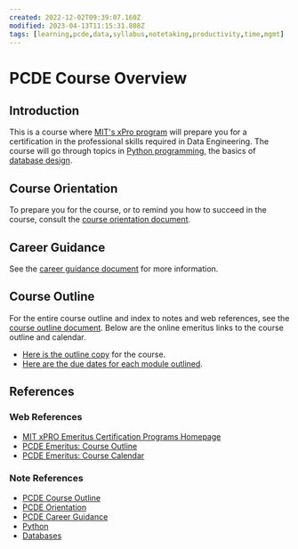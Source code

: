 ```yaml
---
created: 2022-12-02T09:39:07.160Z
modified: 2023-04-13T11:15:31.808Z
tags: [learning,pcde,data,syllabus,notetaking,productivity,time,mgmt]
---
```

# PCDE Course Overview

## Introduction

This is a course where [MIT's xPro program][mit-xpro] will prepare you for a
certification in the professional skills required in Data Engineering.
The course will go through topics in [Python programming][-py],
the basics of [database design][-db].

## Course Orientation

To prepare you for the course, or to remind you how to succeed in the course,
consult the [course orientation document][-pcde-orientation].

## Career Guidance

See the [career guidance document][-pcde-career] for more information.

## Course Outline

For the entire course outline and index to notes and web references,
see the [course outline document][-pcde-outline].
Below are the online emeritus links to the course outline and calendar.

* [Here is the outline copy][pcde-outline] for the course.
* [Here are the due dates for each module outlined][pcde-calendar].

## References

### Web References

* [MIT xPRO Emeritus Certification Programs Homepage][mit-xpro]
* [PCDE Emeritus: Course Outline][pcde-outline]
* [PCDE Emeritus: Course Calendar][pcde-calendar]

<!-- Hidden Reference Links Below Here -->
[mit-xpro]: https://emeritus.org/universities/mit-xpro/ "MIT xPRO Emeritus Certification Programs Homepage"
[pcde-outline]: https://classroom.emeritus.org/courses/1412/pages/course-outline-professional-certificate-in-data-engineering?module_item_id=342389 "PCDE: Course Outline"
[pcde-calendar]: https://classroom.emeritus.org/courses/1412/pages/course-calendar-professional-certificate-in-data-engineering?module_item_id=342390 "PCDE Course Calendar"

### Note References

* [PCDE Course Outline][-pcde-outline]
* [PCDE Orientation][-pcde-orientation]
* [PCDE Career Guidance][-pcde-career]
* [Python][-py]
* [Databases][-db]

<!-- Hidden Reference Links Below Here -->
[-pcde-outline]: pcde-outline.md "PCDE Course Outline"
[-pcde-career]: ./pcde-career.md "PCDE Career Guidance"
[-pcde-orientation]: pcde-orientation.md "PCDE Orientation"
[-py]: python.md "Python"
[-db]: databases.md "Databases"
